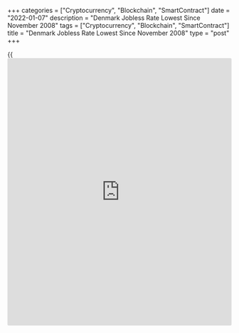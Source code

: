 +++
categories = ["Cryptocurrency", "Blockchain", "SmartContract"]
date = "2022-01-07"
description = "Denmark Jobless Rate Lowest Since November 2008"
tags = ["Cryptocurrency", "Blockchain", "SmartContract"]
title = "Denmark Jobless Rate Lowest Since November 2008"
type = "post"
+++

{{<iframe id="large-banner" src="https://www.bounty.group/#slide=22.0" width="100%" height="600" scrolling="no" style="border: 0px solid rgb(216, 221, 230); border-radius: 3px;">}}

Denmark's jobless rate declined to the lowest since November 2008,
figures from Statistics Denmark showed on Friday.

On a seasonally adjusted basis, the gross unemployment rate fell to 2.8
percent in November from 3.0 percent in October.

The gross unemployment fell by 6,900 persons to 80,600 in November from
87,500 in the preceding month.

The youth jobless rate, which is applicable to the 16 to 24 age group,
decreased to 1.1 percent in November from 1.2 percent in the previous
month.

Based on the LFS data, the number of unemployed persons was 154,000 in
November.

For comments and feedback [contact](https://www.playgroundfx.com/contact/): editorial@rtt[news](https://www.letsplayfx.com/blog/forex-news-website/).com

[Economic News][1]

 **What parts of the world are seeing the best (and worst) economic
performances lately? Click[here][2] to check out our [Econ Scorecard][2]
and find out! See up-to-the-moment [ranking](https://www.playgroundfx.com/blog/crypto-exchange-ranking/)s for the best and worst
performers in [GDP][3], [unemployment rate][4], [inflation][5] and much
more.**

   1. www.rtt[news](https://www.letsplayfx.com/blog/forex-news-website/).com/Content/EconomicNews.aspx
   2. www.rtt[news](https://www.letsplayfx.com/blog/forex-news-website/).com/economic-scorecard/world-rank/PPI/highest-performance.aspx
   3. www.rtt[news](https://www.letsplayfx.com/blog/forex-news-website/).com/economic-scorecard/world-rank/GDP/highest-performance.aspx
   4. www.rtt[news](https://www.letsplayfx.com/blog/forex-news-website/).com/economic-scorecard/world-rank/unemployment-rate/lowest-performance.aspx
   5. www.rtt[news](https://www.letsplayfx.com/blog/forex-news-website/).com/economic-scorecard/world-rank/CPI/highest-performance.aspx